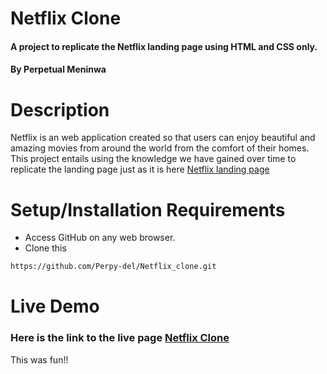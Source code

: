 # Netflix Clone
#### A project to replicate the Netflix landing page using HTML and CSS only.
#### By Perpetual Meninwa

# Description
Netflix is an web application created so that users can enjoy beautiful and amazing movies from around the world from the comfort of their homes. This project entails using the knowledge we have gained over time to replicate the landing page just as it is here [Netflix landing page](https://www.netflix.com/ng/)

# Setup/Installation Requirements
 - Access GitHub on any web browser.
 - Clone this 
 ```bash 
 https://github.com/Perpy-del/Netflix_clone.git
 ```

# Live Demo
### Here is the link to the live page [Netflix Clone](https://stutern-netflixclone.netlify.app/)

This was fun!!
